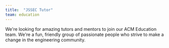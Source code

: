```yaml
---
title:  "JSSEC Tutor"
team: education
---
```

We're looking for amazing tutors and mentors to join our ACM Education team.
We're a fun, friendly group of passionate people who strive to make a change in the engineering community.
